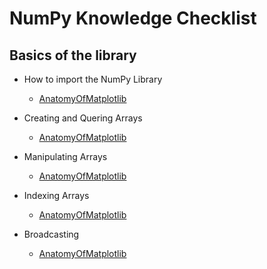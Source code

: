 # NumPy Knowledge Checklist

## Basics of the library
- How to import the NumPy Library
    - [AnatomyOfMatplotlib](http://nbviewer.jupyter.org/github/WeatherGod/AnatomyOfMatplotlib/blob/master/AnatomyOfMatplotlib-Part0-Intro2NumPy.ipynb#NumPy)
- Creating and Quering Arrays
    - [AnatomyOfMatplotlib](http://nbviewer.jupyter.org/github/WeatherGod/AnatomyOfMatplotlib/blob/master/AnatomyOfMatplotlib-Part0-Intro2NumPy.ipynb#Array-Creation)

- Manipulating Arrays
    - [AnatomyOfMatplotlib](http://nbviewer.jupyter.org/github/WeatherGod/AnatomyOfMatplotlib/blob/master/AnatomyOfMatplotlib-Part0-Intro2NumPy.ipynb#Array-Manipulation)

- Indexing Arrays
    - [AnatomyOfMatplotlib](http://nbviewer.jupyter.org/github/WeatherGod/AnatomyOfMatplotlib/blob/master/AnatomyOfMatplotlib-Part0-Intro2NumPy.ipynb#Array-Indexing)

- Broadcasting
    - [AnatomyOfMatplotlib](http://nbviewer.jupyter.org/github/WeatherGod/AnatomyOfMatplotlib/blob/master/AnatomyOfMatplotlib-Part0-Intro2NumPy.ipynb#Broadcasting)
    